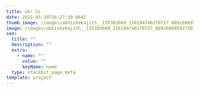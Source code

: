 ```yaml
---
title: oh! hi
date: 2021-05-30T16:27:39.664Z
thumb_image: /images/abhishekajith__135383689_156194746270727_8091600959373012099_n.jpg
image: /images/abhishekajith__135383689_156194746270727_8091600959373012099_n.jpg
seo:
  title: ""
  description: ""
  extra:
    - name: ""
      value: ""
      keyName: name
  type: stackbit_page_meta
template: project
---
```

